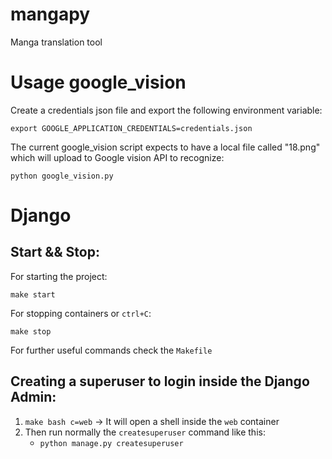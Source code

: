 # mangapy
Manga translation tool

# Usage google_vision

Create a credentials json file and export the following environment variable:

```
export GOOGLE_APPLICATION_CREDENTIALS=credentials.json
```

The current google_vision script expects to have a local file called "18.png"
which will upload to Google vision API to recognize:

```
python google_vision.py
```


# Django
## Start && Stop:
For starting the project:
```
make start
```

For stopping containers or `ctrl+C`:
```
make stop
```

For further useful commands check the `Makefile`

## Creating a superuser to login inside the Django Admin:
1. `make bash c=web` -> It will open a shell inside the `web` container
2. Then run normally the `createsuperuser` command like this:
   - `python manage.py createsuperuser`
